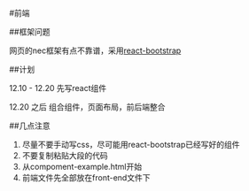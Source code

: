 #前端

##框架问题

网页的nec框架有点不靠谱，采用[react-bootstrap](http://react-bootstrap.github.io/)

##计划

12.10 - 12.20 先写react组件

12.20 之后 组合组件，页面布局，前后端整合


##几点注意

1. 尽量不要手动写css，尽可能用react-bootstrap已经写好的组件
2. 不要复制粘贴大段的代码
3. 从compoment-example.html开始
4. 前端文件先全部放在front-end文件下

